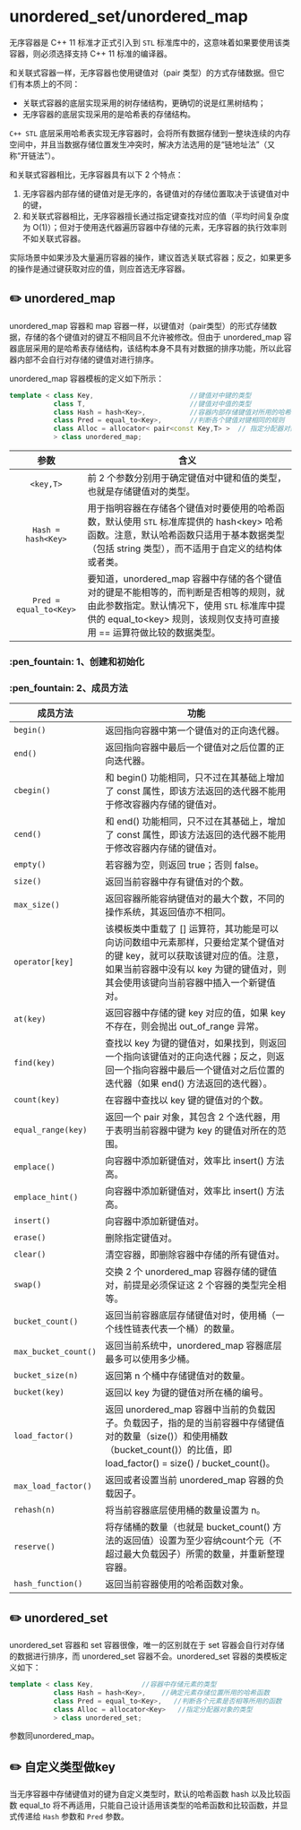 # unordered\_set/unordered\_map

无序容器是 C++ 11 标准才正式引入到 `STL` 标准库中的，这意味着如果要使用该类容器，则必须选择支持 C++ 11 标准的编译器。

和关联式容器一样，无序容器也使用键值对（pair 类型）的方式存储数据。但它们有本质上的不同：

* 关联式容器的底层实现采用的树存储结构，更确切的说是红黑树结构；
* 无序容器的底层实现采用的是哈希表的存储结构。

`C++ STL` 底层采用哈希表实现无序容器时，会将所有数据存储到一整块连续的内存空间中，并且当数据存储位置发生冲突时，解决方法选用的是“链地址法”（又称“开链法”）。

&#x20;和关联式容器相比，无序容器具有以下 2 个特点：

1. 无序容器内部存储的键值对是无序的，各键值对的存储位置取决于该键值对中的键，
2. 和关联式容器相比，无序容器擅长通过指定键查找对应的值（平均时间复杂度为 O(1)）；但对于使用迭代器遍历容器中存储的元素，无序容器的执行效率则不如关联式容器。

实际场景中如果涉及大量遍历容器的操作，建议首选关联式容器；反之，如果更多的操作是通过键获取对应的值，则应首选无序容器。

## :pencil2: unordered\_map

unordered\_map 容器和 map 容器一样，以键值对（pair类型）的形式存储数据，存储的各个键值对的键互不相同且不允许被修改。但由于 unordered\_map 容器底层采用的是哈希表存储结构，该结构本身不具有对数据的排序功能，所以此容器内部不会自行对存储的键值对进行排序。

unordered\_map 容器模板的定义如下所示：

```cpp
template < class Key,                        //键值对中键的类型
           class T,                          //键值对中值的类型
           class Hash = hash<Key>,           //容器内部存储键值对所用的哈希函数
           class Pred = equal_to<Key>,       //判断各个键值对键相同的规则
           class Alloc = allocator< pair<const Key,T> >  // 指定分配器对象的类型
           > class unordered_map;
```

|           参数           | 含义                                                                                                                             |
| :--------------------: | ------------------------------------------------------------------------------------------------------------------------------ |
|        `<key,T>`       | 前 2 个参数分别用于确定键值对中键和值的类型，也就是存储键值对的类型。                                                                                           |
|   `Hash = hash<Key>`   | 用于指明容器在存储各个键值对时要使用的哈希函数，默认使用 `STL` 标准库提供的 hash\<key> 哈希函数。注意，默认哈希函数只适用于基本数据类型（包括 string 类型），而不适用于自定义的结构体或者类。                   |
| `Pred = equal_to<Key>` | 要知道，unordered\_map 容器中存储的各个键值对的键是不能相等的，而判断是否相等的规则，就由此参数指定。默认情况下，使用 `STL` 标准库中提供的 equal\_to\<key> 规则，该规则仅支持可直接用 == 运算符做比较的数据类型。 |

### :pen\_fountain: 1、创建和初始化

### :pen\_fountain: 2、成员方法

| 成员方法                 | 功能                                                                                                                                |
| -------------------- | --------------------------------------------------------------------------------------------------------------------------------- |
| `begin()`            | 返回指向容器中第一个键值对的正向迭代器。                                                                                                              |
| `end()`              | 返回指向容器中最后一个键值对之后位置的正向迭代器。                                                                                                         |
| `cbegin()`           | 和 begin() 功能相同，只不过在其基础上增加了 const 属性，即该方法返回的迭代器不能用于修改容器内存储的键值对。                                                                    |
| `cend()`             | 和 end() 功能相同，只不过在其基础上，增加了 const 属性，即该方法返回的迭代器不能用于修改容器内存储的键值对。                                                                     |
| `empty()`            | 若容器为空，则返回 true；否则 false。                                                                                                          |
| `size()`             | 返回当前容器中存有键值对的个数。                                                                                                                  |
| `max_size()`         | 返回容器所能容纳键值对的最大个数，不同的操作系统，其返回值亦不相同。                                                                                                |
| `operator[key]`      | 该模板类中重载了 \[] 运算符，其功能是可以向访问数组中元素那样，只要给定某个键值对的键 key，就可以获取该键对应的值。注意，如果当前容器中没有以 key 为键的键值对，则其会使用该键向当前容器中插入一个新键值对。                     |
| `at(key)`            | 返回容器中存储的键 key 对应的值，如果 key 不存在，则会抛出 out\_of\_range 异常。                                                                             |
| `find(key)`          | 查找以 key 为键的键值对，如果找到，则返回一个指向该键值对的正向迭代器；反之，则返回一个指向容器中最后一个键值对之后位置的迭代器（如果 end() 方法返回的迭代器）。                                            |
| `count(key)`         | 在容器中查找以 key 键的键值对的个数。                                                                                                             |
| `equal_range(key)`   | 返回一个 pair 对象，其包含 2 个迭代器，用于表明当前容器中键为 key 的键值对所在的范围。                                                                                |
| `emplace()`          | 向容器中添加新键值对，效率比 insert() 方法高。                                                                                                      |
| `emplace_hint()`     | 向容器中添加新键值对，效率比 insert() 方法高。                                                                                                      |
| `insert()`           | 向容器中添加新键值对。                                                                                                                       |
| `erase()`            | 删除指定键值对。                                                                                                                          |
| `clear()`            | 清空容器，即删除容器中存储的所有键值对。                                                                                                              |
| `swap()`             | 交换 2 个 unordered\_map 容器存储的键值对，前提是必须保证这 2 个容器的类型完全相等。                                                                             |
| `bucket_count()`     | 返回当前容器底层存储键值对时，使用桶（一个线性链表代表一个桶）的数量。                                                                                               |
| `max_bucket_count()` | 返回当前系统中，unordered\_map 容器底层最多可以使用多少桶。                                                                                             |
| `bucket_size(n)`     | 返回第 n 个桶中存储键值对的数量。                                                                                                                |
| `bucket(key)`        | 返回以 key 为键的键值对所在桶的编号。                                                                                                             |
| `load_factor()`      | 返回 unordered\_map 容器中当前的负载因子。负载因子，指的是的当前容器中存储键值对的数量（size()）和使用桶数（bucket\_count()）的比值，即 load\_factor() = size() / bucket\_count()。 |
| `max_load_factor()`  | 返回或者设置当前 unordered\_map 容器的负载因子。                                                                                                  |
| `rehash(n)`          | 将当前容器底层使用桶的数量设置为 n。                                                                                                               |
| `reserve()`          | 将存储桶的数量（也就是 bucket\_count() 方法的返回值）设置为至少容纳count个元（不超过最大负载因子）所需的数量，并重新整理容器。                                                        |
| `hash_function()`    | 返回当前容器使用的哈希函数对象。                                                                                                                  |



## :pencil2: unordered\_set

unordered\_set 容器和 set 容器很像，唯一的区别就在于 set 容器会自行对存储的数据进行排序，而 unordered\_set 容器不会。unordered\_set 容器的类模板定义如下：

```cpp
template < class Key,            //容器中存储元素的类型
           class Hash = hash<Key>,    //确定元素存储位置所用的哈希函数
           class Pred = equal_to<Key>,   //判断各个元素是否相等所用的函数
           class Alloc = allocator<Key>   //指定分配器对象的类型
           > class unordered_set;
```

参数同unordered\_map。

## :pencil2: 自定义类型做key

当无序容器中存储键值对的键为自定义类型时，默认的哈希函数 hash 以及比较函数 equal\_to 将不再适用，只能自己设计适用该类型的哈希函数和比较函数，并显式传递给 `Hash` 参数和 `Pred` 参数。

